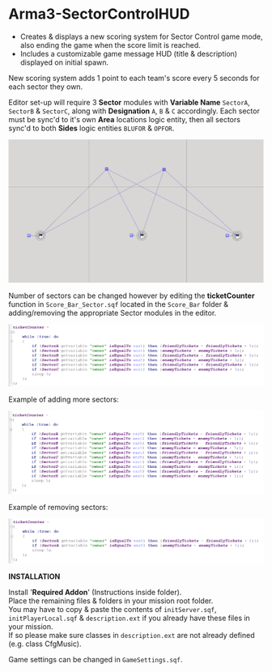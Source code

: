 # Arma3-SectorControlHUD
- Creates &amp; displays a new scoring system for Sector Control game mode, also ending the game when the score limit is reached.
- Includes a customizable game message HUD (title & description) displayed on initial spawn.

New scoring system adds 1 point to each team's score every 5 seconds for each sector they own.

Editor set-up will require 3 **Sector** modules with **Variable Name** `SectorA`, `SectorB` &amp; `SectorC`, along with **Designation** `A`, `B` & `C` accordingly. Each sector must be sync'd to it's own **Area** locations logic entity, then all sectors sync'd to both **Sides** logic entities `BLUFOR` &amp; `OPFOR`.

![Screenshot](https://github.com/GaryTheNoTrashCougar/Arma3-SectorControlHUD/blob/main/screenshots/SectorSetUp.jpg?raw=true)

Number of sectors can be changed however by editing the **ticketCounter** function in `Score_Bar_Sector.sqf` located in the `Score_Bar` folder & adding/removing the appropriate Sector modules in the editor.

![Screenshot](https://github.com/GaryTheNoTrashCougar/Arma3-SectorControlHUD/blob/main/screenshots/ticketCounter.jpg?raw=true)

Example of adding more sectors:

![Screenshot](https://github.com/GaryTheNoTrashCougar/Arma3-SectorControlHUD/blob/main/screenshots/ticketCounterAdd.jpg?raw=true)

Example of removing sectors:

![Screenshot](https://github.com/GaryTheNoTrashCougar/Arma3-SectorControlHUD/blob/main/screenshots/ticketCounterRemove.jpg?raw=true)

**INSTALLATION**

Install '__Required Addon__' (Instructions inside folder).<br/>
Place the remaining files & folders in your mission root folder.<br/>
You may have to copy & paste the contents of `initServer.sqf`, `initPlayerLocal.sqf` &amp; `description.ext` if you already have these files in your mission.<br/>
If so please make sure classes in `description.ext` are not already defined (e.g. class CfgMusic). 

Game settings can be changed in `GameSettings.sqf`.
